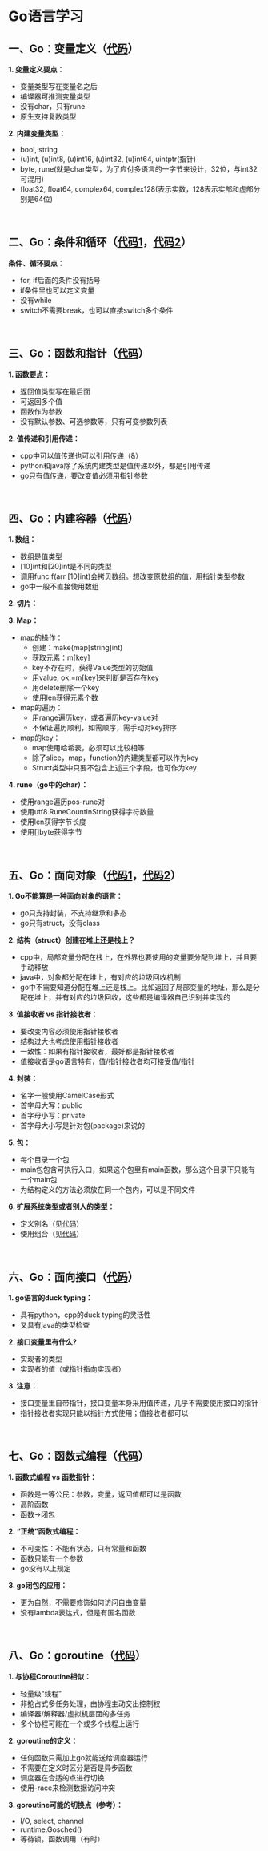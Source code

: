 # Go语言学习

## 一、Go：变量定义（[代码](https://github.com/ZzXxL1994/learngo/blob/master/basic/basic)）
**1. 变量定义要点：**
- 变量类型写在变量名之后
- 编译器可推测变量类型
- 没有char，只有rune
- 原生支持复数类型

**2. 内建变量类型：**
- bool, string
- (u)int, (u)int8, (u)int16, (u)int32, (u)int64, uintptr(指针)
- byte, rune(就是char类型，为了应付多语言的一字节来设计，32位，与int32可混用)
- float32, float64, complex64, complex128(表示实数，128表示实部和虚部分别是64位)

<br>

## 二、Go：条件和循环（[代码1](https://github.com/ZzXxL1994/learngo/tree/master/basic/branch)，[代码2](https://github.com/ZzXxL1994/learngo/tree/master/basic/loop)）
**条件、循环要点：**
- for, if后面的条件没有括号
- if条件里也可以定义变量
- 没有while
- switch不需要break，也可以直接switch多个条件

<br>

## 三、Go：函数和指针（[代码](https://github.com/ZzXxL1994/learngo/tree/master/basic/func)）
**1. 函数要点：**
- 返回值类型写在最后面
- 可返回多个值
- 函数作为参数
- 没有默认参数、可选参数等，只有可变参数列表

**2. 值传递和引用传递：**
- cpp中可以值传递也可以引用传递（&）
- python和java除了系统内建类型是值传递以外，都是引用传递
- go只有值传递，要改变值必须用指针参数

<br>

## 四、Go：内建容器（[代码](https://github.com/ZzXxL1994/learngo/tree/master/container)）
**1. 数组：**
- 数组是值类型
- [10]int和[20]int是不同的类型
- 调用func f(arr [10]int)会拷贝数组。想改变原数组的值，用指针类型参数
- go中一般不直接使用数组

**2. 切片：**

**3. Map：**
- map的操作：
  - 创建：make(map[string]int)
  - 获取元素：m[key]
  - key不存在时，获得Value类型的初始值
  - 用value, ok:=m[key]来判断是否存在key
  - 用delete删除一个key
  - 使用len获得元素个数
- map的遍历：
  - 用range遍历key，或者遍历key-value对
  - 不保证遍历顺利，如需顺序，需手动对key排序
- map的key：
  - map使用哈希表，必须可以比较相等
  - 除了slice，map，function的内建类型都可以作为key
  - Struct类型中只要不包含上述三个字段，也可作为key
  
**4. rune（go中的char）：**
- 使用range遍历pos-rune对
- 使用utf8.RuneCountInString获得字符数量
- 使用len获得字节长度
- 使用[]byte获得字节

<br>

## 五、Go：面向对象（[代码1](https://github.com/ZzXxL1994/learngo/tree/master/tree)，[代码2](https://github.com/ZzXxL1994/learngo/tree/master/queue)）
**1. Go不能算是一种面向对象的语言：**
- go只支持封装，不支持继承和多态
- go只有struct，没有class

**2. 结构（struct）创建在堆上还是栈上？**
- cpp中，局部变量分配在栈上，在外界也要使用的变量要分配到堆上，并且要手动释放
- java中，对象都分配在堆上，有对应的垃圾回收机制
- go中不需要知道分配在堆上还是栈上。比如返回了局部变量的地址，那么是分配在堆上，并有对应的垃圾回收，这些都是编译器自己识别并实现的

**3. 值接收者 vs 指针接收者：**
- 要改变内容必须使用指针接收者
- 结构过大也考虑使用指针接收者
- 一致性：如果有指针接收者，最好都是指针接收者
- 值接收者是go语言特有，值/指针接收者均可接受值/指针

**4. 封装：**
- 名字一般使用CamelCase形式
- 首字母大写：public
- 首字母小写：private
- 首字母大小写是针对包(package)来说的

**5. 包：**
- 每个目录一个包
- main包包含可执行入口，如果这个包里有main函数，那么这个目录下只能有一个main包
- 为结构定义的方法必须放在同一个包内，可以是不同文件

**6. 扩展系统类型或者别人的类型：**
- 定义别名（见[代码](https://github.com/ZzXxL1994/learngo/blob/master/queue/queue.go)）
- 使用组合（见[代码](https://github.com/ZzXxL1994/learngo/blob/master/tree/entry/entry.go)）

<br>

## 六、Go：面向接口（[代码](https://github.com/ZzXxL1994/learngo/tree/master/retriever)）
**1. go语言的duck typing：**
- 具有python，cpp的duck typing的灵活性
- 又具有java的类型检查

**2. 接口变量里有什么?**
- 实现者的类型
- 实现者的值（或指针指向实现者）

**3. 注意：**
- 接口变量里自带指针，接口变量本身采用值传递，几乎不需要使用接口的指针
- 指针接收者实现只能以指针方式使用；值接收者都可以

<br>

## 七、Go：函数式编程（[代码](https://github.com/ZzXxL1994/learngo/tree/master/functional)）
**1. 函数式编程 vs 函数指针：**
- 函数是一等公民：参数，变量，返回值都可以是函数
- 高阶函数
- 函数->闭包

**2. “正统”函数式编程：**
- 不可变性：不能有状态，只有常量和函数
- 函数只能有一个参数
- go没有以上规定

**3. go闭包的应用：**
- 更为自然，不需要修饰如何访问自由变量
- 没有lambda表达式，但是有匿名函数

<br>

## 八、Go：goroutine（[代码](https://github.com/ZzXxL1994/learngo/tree/master/goroutine)）
**1. 与协程Coroutine相似：**
- 轻量级“线程”
- 非抢占式多任务处理，由协程主动交出控制权
- 编译器/解释器/虚拟机层面的多任务
- 多个协程可能在一个或多个线程上运行

**2. goroutine的定义：**
- 任何函数只需加上go就能送给调度器运行
- 不需要在定义时区分是否是异步函数
- 调度器在合适的点进行切换
- 使用-race来检测数据访问冲突

**3. goroutine可能的切换点（参考）：**
- I/O, select, channel
- runtime.Gosched()
- 等待锁，函数调用（有时）






